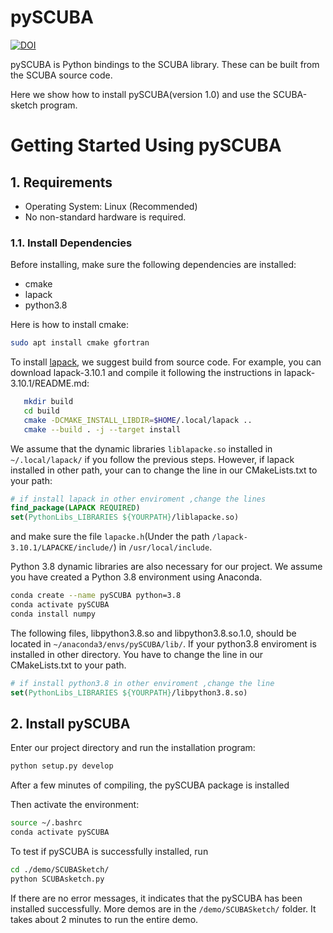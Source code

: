 pySCUBA
=========
[![DOI](https://zenodo.org/badge/DOI/10.5281/zenodo.10939749.svg)](https://doi.org/10.5281/zenodo.10939749)

pySCUBA is Python bindings to the SCUBA library. These can be built from the SCUBA source code. 

Here we show how to install pySCUBA(version 1.0) and use the SCUBA-sketch program.

Getting Started Using pySCUBA
============================

## 1. Requirements

-  Operating System: Linux (Recommended)
-  No non-standard hardware is required.

### 1.1. Install Dependencies

Before installing, make sure the following dependencies are installed:

-  cmake
-  lapack
-  python3.8

Here is how to install cmake:
```sh
sudo apt install cmake gfortran
```

To install [lapack](https://github.com/Reference-LAPACK/lapack), we suggest build from source code. For example, you can download lapack-3.10.1 and compile it following the instructions in lapack-3.10.1/README.md:

```sh
   mkdir build
   cd build
   cmake -DCMAKE_INSTALL_LIBDIR=$HOME/.local/lapack ..
   cmake --build . -j --target install
```

We assume that the dynamic libraries `liblapacke.so` installed in` ~/.local/lapack/` if you follow the previous steps. However, if lapack installed in other path, your can to change the line in our CMakeLists.txt to your path:
```cmake
# if install lapack in other enviroment ,change the lines
find_package(LAPACK REQUIRED)
set(PythonLibs_LIBRARIES ${YOURPATH}/liblapacke.so)
```
and make sure the file `lapacke.h`(Under the path `/lapack-3.10.1/LAPACKE/include/`) in `/usr/local/include`.

Python 3.8 dynamic libraries are also necessary for our project. We assume you have created a Python 3.8 environment using Anaconda. 
```sh
conda create --name pySCUBA python=3.8
conda activate pySCUBA
conda install numpy
``` 
The following files, libpython3.8.so and libpython3.8.so.1.0, should be located in `~/anaconda3/envs/pySCUBA/lib/`. If your python3.8 enviroment is installed in other directory. You have to change the line in our CMakeLists.txt to your path.
```cmake
# if install python3.8 in other enviroment ,change the line
set(PythonLibs_LIBRARIES ${YOURPATH}/libpython3.8.so)
```
## 2. Install pySCUBA
Enter our project directory and run the installation program:
```sh
python setup.py develop
```
After a few minutes of compiling, the pySCUBA package is installed

Then activate the environment:
```sh
source ~/.bashrc
conda activate pySCUBA
```

To test if pySCUBA is successfully installed, run
```sh
cd ./demo/SCUBASketch/
python SCUBAsketch.py
```
If there are no error messages, it indicates that the pySCUBA has been installed successfully. More demos are in the `/demo/SCUBASketch/` folder. It takes about 2 minutes to run the entire demo.